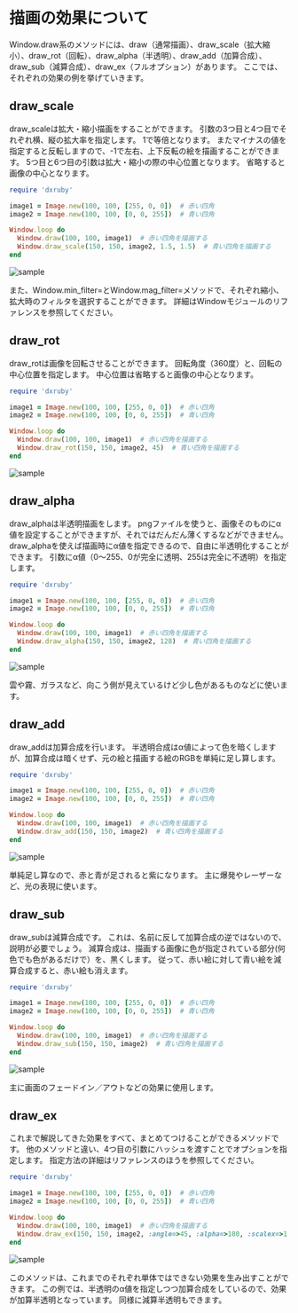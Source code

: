 # 描画の効果について

Window.draw系のメソッドには、draw（通常描画）、draw_scale（拡大縮小）、draw_rot（回転）、draw_alpha（半透明）、draw_add（加算合成）、draw_sub（減算合成）、draw_ex（フルオプション）があります。
ここでは、それぞれの効果の例を挙げていきます。

## draw_scale
draw_scaleは拡大・縮小描画をすることができます。
引数の3つ目と4つ目でそれぞれ横、縦の拡大率を指定します。
1で等倍となります。
またマイナスの値を指定すると反転しますので、-1で左右、上下反転の絵を描画することができます。
5つ目と6つ目の引数は拡大・縮小の際の中心位置となります。
省略すると画像の中心となります。

```ruby
require 'dxruby'

image1 = Image.new(100, 100, [255, 0, 0])  # 赤い四角
image2 = Image.new(100, 100, [0, 0, 255])  # 青い四角

Window.loop do
  Window.draw(100, 100, image1)  # 赤い四角を描画する
  Window.draw_scale(150, 150, image2, 1.5, 1.5)  # 青い四角を描画する
end
```
![sample](../images/gamen09.jpg)

また、Window.min_filter=とWindow.mag_filter=メソッドで、それぞれ縮小、拡大時のフィルタを選択することができます。
詳細はWindowモジュールのリファレンスを参照してください。


## draw_rot
draw_rotは画像を回転させることができます。
回転角度（360度）と、回転の中心位置を指定します。
中心位置は省略すると画像の中心となります。

```ruby
require 'dxruby'

image1 = Image.new(100, 100, [255, 0, 0])  # 赤い四角
image2 = Image.new(100, 100, [0, 0, 255])  # 青い四角

Window.loop do
  Window.draw(100, 100, image1)  # 赤い四角を描画する
  Window.draw_rot(150, 150, image2, 45)  # 青い四角を描画する
end
```
![sample](../images/gamen10.jpg)


## draw_alpha
draw_alphaは半透明描画をします。
pngファイルを使うと、画像そのものにα値を設定することができますが、それではだんだん薄くするなどができません。
draw_alphaを使えば描画時にα値を指定できるので、自由に半透明化することができます。
引数にα値（0～255、0が完全に透明、255は完全に不透明）を指定します。

```ruby
require 'dxruby'

image1 = Image.new(100, 100, [255, 0, 0])  # 赤い四角
image2 = Image.new(100, 100, [0, 0, 255])  # 青い四角

Window.loop do
  Window.draw(100, 100, image1)  # 赤い四角を描画する
  Window.draw_alpha(150, 150, image2, 128)  # 青い四角を描画する
end
```
![sample](../images/gamen11.jpg)

雲や霧、ガラスなど、向こう側が見えているけど少し色があるものなどに使います。


## draw_add
draw_addは加算合成を行います。
半透明合成はα値によって色を暗くしますが、加算合成は暗くせず、元の絵と描画する絵のRGBを単純に足し算します。

```ruby
require 'dxruby'

image1 = Image.new(100, 100, [255, 0, 0])  # 赤い四角
image2 = Image.new(100, 100, [0, 0, 255])  # 青い四角

Window.loop do
  Window.draw(100, 100, image1)  # 赤い四角を描画する
  Window.draw_add(150, 150, image2)  # 青い四角を描画する
end
```

![sample](../images/gamen12.jpg)

単純足し算なので、赤と青が足されると紫になります。
主に爆発やレーザーなど、光の表現に使います。

## draw_sub
draw_subは減算合成です。
これは、名前に反して加算合成の逆ではないので、説明が必要でしょう。
減算合成は、描画する画像に色が指定されている部分(何色でも色があるだけで）を、黒くします。
従って、赤い絵に対して青い絵を減算合成すると、赤い絵も消えます。

```ruby
require 'dxruby'

image1 = Image.new(100, 100, [255, 0, 0])  # 赤い四角
image2 = Image.new(100, 100, [0, 0, 255])  # 青い四角

Window.loop do
  Window.draw(100, 100, image1)  # 赤い四角を描画する
  Window.draw_sub(150, 150, image2)  # 青い四角を描画する
end
```

![sample](../images/gamen13.jpg)

主に画面のフェードイン／アウトなどの効果に使用します。


## draw_ex
これまで解説してきた効果をすべて、まとめてつけることができるメソッドです。
他のメソッドと違い、4つ目の引数にハッシュを渡すことでオプションを指定します。
指定方法の詳細はリファレンスのほうを参照してください。

```ruby
require 'dxruby'

image1 = Image.new(100, 100, [255, 0, 0])  # 赤い四角
image2 = Image.new(100, 100, [0, 0, 255])  # 青い四角

Window.loop do
  Window.draw(100, 100, image1)  # 赤い四角を描画する
  Window.draw_ex(150, 150, image2, :angle=>45, :alpha=>180, :scalex=>1.5, :scaley=>1.5, :blend=>:add)  # 青い四角を描画する
end
```

![sample](../images/gamen14.jpg)

このメソッドは、これまでのそれぞれ単体ではできない効果を生み出すことができます。
この例では、半透明のα値を指定しつつ加算合成をしているので、効果が加算半透明となっています。
同様に減算半透明もできます。

